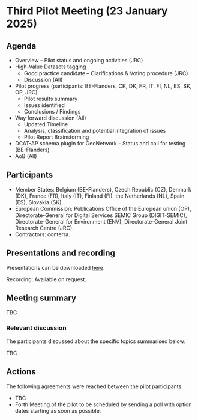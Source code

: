 # Third Pilot Meeting (23 January 2025)

## Agenda

*	Overview – Pilot status and ongoing activities (JRC)
* High-Value Datasets tagging
    * Good practice candidate – Clarifications & Voting procedure (JRC)
    * Discussion (All)
*	Pilot progress (participants: BE-Flanders, CK, DK, FR, IT, FI, NL, ES, SK, OP, JRC)
    *	Pilot results summary
    * Issues identified
    * Conclusions / Findings
*	Way forward discussion (All)
    * Updated Timeline
    * Analysis, classification and potential integration of issues
    * Pilot Report Brainstorming
* DCAT-AP schema plugin for GeoNetwork – Status and call for testing (BE-Flanders)
* AoB (All)

## Participants

* Member States: Belgium (BE-Flanders), Czech Republic (CZ), Denmark (DK), France (FR), Italy (IT), Finland (FI), the Netherlands (NL), Spain (ES), Slovakia (SK).
* European Commission: Publications Office of the European union (OP), Directorate-General for Digital Services SEMIC Group (DIGIT-SEMIC), Directorate-General for Environment (ENV), Directorate-General Joint Research Centre (JRC).
* Contractors: conterra.

## Presentations and recording

Presentations can be downloaded [here](https://github.com/INSPIRE-MIF/GeoDCAT-AP-pilot/tree/main/meetings/2025-01-23/presentations).

Recording: Available on request. 

## Meeting summary

TBC

### Relevant discussion	

The participants discussed about the specific topics summarised below:

TBC

## Actions

The following agreements were reached between the pilot participants.
* TBC
* Forth Meeting of the pilot to be scheduled by sending a poll with option dates starting as soon as possible.
